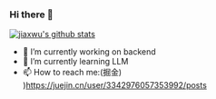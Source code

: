 
### Hi there 👋

[![jiaxwu's github stats](https://github-readme-stats.vercel.app/api?username=tracydzf)](https://github.com/anuraghazra/github-readme-stats)

- 🔭 I’m currently working on backend
- 🌱 I’m currently learning LLM
- 📫 How to reach me:(掘金) )https://juejin.cn/user/3342976057353992/posts

